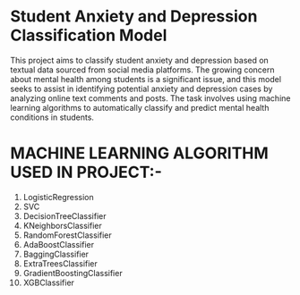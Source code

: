 # Student Anxiety and Depression Classification Model

This project aims to classify student anxiety and depression based on textual data sourced from social media platforms. 
The growing concern about mental health among students is a significant issue, and this model seeks to assist in identifying 
potential anxiety and depression cases by analyzing online text comments and posts. The task involves using machine learning algorithms 
to automatically classify and predict mental health conditions in students.


# MACHINE LEARNING ALGORITHM USED IN PROJECT:-

1. LogisticRegression
2. SVC
3. DecisionTreeClassifier
4. KNeighborsClassifier
5. RandomForestClassifier
6. AdaBoostClassifier
7. BaggingClassifier
8. ExtraTreesClassifier
9. GradientBoostingClassifier
10. XGBClassifier
